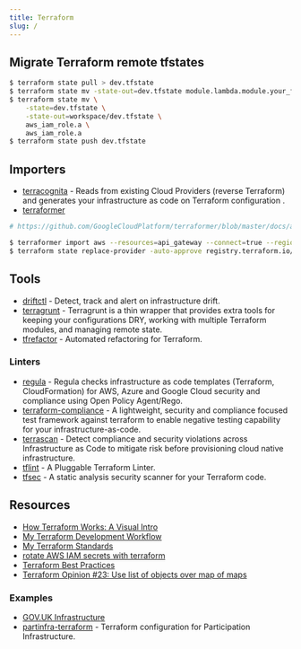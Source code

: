 ```yaml
---
title: Terraform
slug: /
---
```


## Migrate Terraform remote tfstates

```bash
$ terraform state pull > dev.tfstate
$ terraform state mv -state-out=dev.tfstate module.lambda.module.your_function module.your_function
$ terraform state mv \
    -state=dev.tfstate \
    -state-out=workspace/dev.tfstate \
    aws_iam_role.a \
    aws_iam_role.a
$ terraform state push dev.tfstate
```

## Importers

- [terracognita](https://github.com/cycloidio/terracognita) - Reads from existing Cloud Providers (reverse Terraform) and generates your infrastructure as code on Terraform configuration .
- [terraformer](https://github.com/GoogleCloudPlatform/terraformer)

```bash
# https://github.com/GoogleCloudPlatform/terraformer/blob/master/docs/aws.md

$ terraformer import aws --resources=api_gateway --connect=true --regions=ap-southeast-1
$ terraform state replace-provider -auto-approve registry.terraform.io/-/aws hashicorp/aws
```

## Tools

- [driftctl](https://github.com/cloudskiff/driftctl) - Detect, track and alert on infrastructure drift.
- [terragrunt](https://terragrunt.gruntwork.io/docs/getting-started/quick-start/) - Terragrunt is a thin wrapper that provides extra tools for keeping your configurations DRY, working with multiple Terraform modules, and managing remote state.
- [tfrefactor](https://github.com/craftvscruft/tfrefactor) - Automated refactoring for Terraform.

### Linters

- [regula](https://github.com/fugue/regula) - Regula checks infrastructure as code templates (Terraform, CloudFormation) for AWS, Azure and Google Cloud security and compliance using Open Policy Agent/Rego.
- [terraform-compliance](https://terraform-compliance.com) - A lightweight, security and compliance focused test framework against terraform to enable negative testing capability for your infrastructure-as-code.
- [terrascan](https://github.com/accurics/terrascan) - Detect compliance and security violations across Infrastructure as Code to mitigate risk before provisioning cloud native infrastructure.
- [tflint](https://github.com/terraform-linters/tflint) - A Pluggable Terraform Linter.
- [tfsec](https://tfsec.dev/docs/usage/) - A static analysis security scanner for your Terraform code.


## Resources

- [How Terraform Works: A Visual Intro](https://towardsdev.com/how-terraform-works-a-visual-intro-6328cddbe067)
- [My Terraform Development Workflow](https://brendanthompson.com/posts/2021/11/my-terraform-development-workflow)
- [My Terraform Standards](https://brendanthompson.com/posts/2021/11/my-terraform-standards)
- [rotate AWS IAM secrets with terraform](https://cloud.gov/docs/ops/runbook/rotating-iam-users/)
- [Terraform Best Practices](https://www.terraform-best-practices.com/)
- [Terraform Opinion #23: Use list of objects over map of maps](https://jq1.io/posts/opinion_23/)

### Examples

- [GOV.UK Infrastructure](https://github.com/alphagov/govuk-infrastructure)
- [partinfra-terraform](https://github.com/mozilla/partinfra-terraform) - Terraform configuration for Participation Infrastructure.
